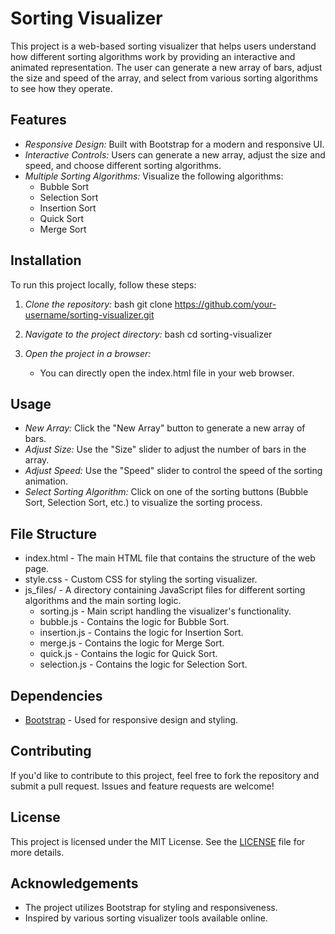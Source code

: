 # Sorting Visualizer

This project is a web-based sorting visualizer that helps users understand how different sorting algorithms work by providing an interactive and animated representation. The user can generate a new array of bars, adjust the size and speed of the array, and select from various sorting algorithms to see how they operate.

## Features

- *Responsive Design:* Built with Bootstrap for a modern and responsive UI.
- *Interactive Controls:* Users can generate a new array, adjust the size and speed, and choose different sorting algorithms.
- *Multiple Sorting Algorithms:* Visualize the following algorithms:
  - Bubble Sort
  - Selection Sort
  - Insertion Sort
  - Quick Sort
  - Merge Sort

## Installation

To run this project locally, follow these steps:

1. *Clone the repository:*
    bash
    git clone https://github.com/your-username/sorting-visualizer.git
    
2. *Navigate to the project directory:*
    bash
    cd sorting-visualizer
    
3. *Open the project in a browser:*
    - You can directly open the index.html file in your web browser.

## Usage

- *New Array:* Click the "New Array" button to generate a new array of bars.
- *Adjust Size:* Use the "Size" slider to adjust the number of bars in the array.
- *Adjust Speed:* Use the "Speed" slider to control the speed of the sorting animation.
- *Select Sorting Algorithm:* Click on one of the sorting buttons (Bubble Sort, Selection Sort, etc.) to visualize the sorting process.

## File Structure

- index.html - The main HTML file that contains the structure of the web page.
- style.css - Custom CSS for styling the sorting visualizer.
- js_files/ - A directory containing JavaScript files for different sorting algorithms and the main sorting logic.
  - sorting.js - Main script handling the visualizer's functionality.
  - bubble.js - Contains the logic for Bubble Sort.
  - insertion.js - Contains the logic for Insertion Sort.
  - merge.js - Contains the logic for Merge Sort.
  - quick.js - Contains the logic for Quick Sort.
  - selection.js - Contains the logic for Selection Sort.

## Dependencies

- [Bootstrap](https://getbootstrap.com/) - Used for responsive design and styling.

## Contributing

If you'd like to contribute to this project, feel free to fork the repository and submit a pull request. Issues and feature requests are welcome!

## License

This project is licensed under the MIT License. See the [LICENSE](LICENSE) file for more details.

## Acknowledgements

- The project utilizes Bootstrap for styling and responsiveness.
- Inspired by various sorting visualizer tools available online.
